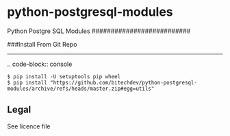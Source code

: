 # python-postgresql-modules

Python Postgre SQL Modules
##########################

###Install From Git Repo

---

.. code-block:: console

    $ pip install -U setuptools pip wheel
    $ pip install "https://github.com/bitechdev/python-postgresql-modules/archive/refs/heads/master.zip#egg=utils"

## Legal

See licence file
